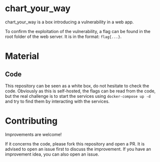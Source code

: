 # chart_your_way
chart_your_way is a box introducing a vulnerability in a web app.

To confirm the exploitation of the vulnerability, a flag can be found in the root folder of the web server. It is in the format: `flag{...}`.

# Material
## Code
This repository can be seen as a white box, do not hesitate to check the code.
Obviously as this is self-hosted, the flags can be read from the code, but the real challenge is to start the services using `docker-compose up -d` and try to find them by interacting with the services.

# Contributing
Improvements are welcome!

If it concerns the code, please fork this repository and open a PR. It is advised to open an issue first to discuss the improvement.
If you have an improvement idea, you can also open an issue.
